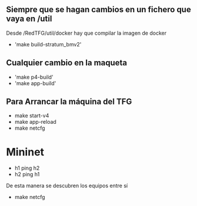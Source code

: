 ## Siempre que se hagan cambios en un fichero que vaya en /util

Desde /RedTFG/util/docker hay que compilar la imagen de docker

* 'make build-stratum_bmv2'


## Cualquier cambio en la maqueta

* 'make p4-build'
* 'make app-build'

## Para Arrancar la máquina del TFG

* make start-v4
* make app-reload
* make netcfg



# Mininet 

* h1 ping h2
* h2 ping h1 

De esta manera se descubren los equipos entre sí

* make netcfg



